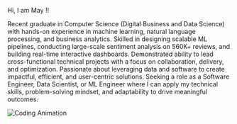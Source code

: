Hi, I am May !!

Recent graduate in Computer Science (Digital Business and Data Science) with hands-on experience in machine learning, natural language processing, and business analytics. Skilled in designing scalable ML pipelines, conducting large-scale sentiment analysis on 560K+ reviews, and building real-time interactive dashboards. Demonstrated ability to lead cross-functional technical projects with a focus on collaboration, delivery, and optimization. Passionate about leveraging data and software to create impactful, efficient, and user-centric solutions. Seeking a role as a Software Engineer, Data Scientist, or ML Engineer where I can apply my technical skills, problem-solving mindset, and adaptability to drive meaningful outcomes.


![Coding Animation](https://media2.giphy.com/media/v1.Y2lkPTc5MGI3NjExbmR5N2Y0OG05bmZyejA4enNvc3RmY25vc2JxYmphem5tbDB5cXhmcyZlcD12MV9pbnRlcm5hbF9naWZfYnlfaWQmY3Q9Zw/LMcB8XospGZO8UQq87/giphy.gif)

<!---
May-NweThiri/May-NweThiri is a ✨ special ✨ repository because its `README.md` (this file) appears on your GitHub profile.
You can click the Preview link to take a look at your changes.
--->
